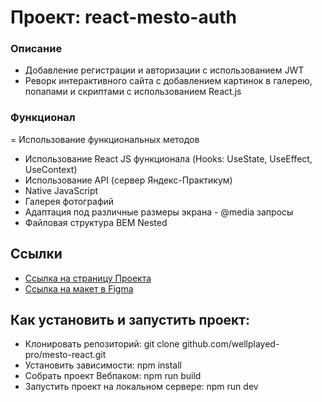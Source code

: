 # Проект: react-mesto-auth
### Описание
- Добавление регистрации и авторизации с использованием JWT
- Реворк интерактивного сайта с добавлением картинок в галерею, попапами и скриптами с использованием React.js 

### Функционал
= Использование функциональных методов
- Использование React JS функционала (Hooks: UseState, UseEffect, UseContext)
- Использование API (сервер Яндекс-Практикум)
- Native JavaScript
- Галерея фотографий
- Адаптация под различные размеры экрана - @media запросы
- Файловая структура BEM Nested

## Ссылки
- [Ссылка на страницу Проекта](https://wellplayed-pro.github.io/mesto-react/)
- [Ссылка на макет в Figma](https://www.figma.com/file/2cn9N9jSkmxD84oJik7xL7/JavaScript.-Sprint-4?node-id=0%3A1)

## Как установить и запустить проект:
- Клонировать репозиторий:
    git clone github.com/wellplayed-pro/mesto-react.git
- Установить зависимости:
    npm install
- Собрать проект Вебпаком:
    npm run build
- Запустить проект на локальном сервере:
    npm run dev
